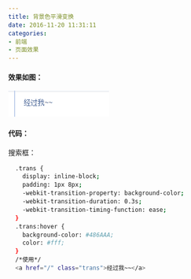 ```yaml
---
title: 背景色平滑变换
date: 2016-11-20 11:31:11
categories:
- 前端
- 页面效果
---
```


#### 效果如图：

![](/assets/xiaoguo/2.gif)


<!--more-->

#### 代码：

搜索框：
``` bash
  .trans {
    display: inline-block;
    padding: 1px 8px;
    -webkit-transition-property: background-color;
    -webkit-transition-duration: 0.3s;
    -webkit-transition-timing-function: ease;
  }
  .trans:hover {
    background-color: #486AAA;
    color: #fff;
  }
  /*使用*/
  <a href="/" class="trans">经过我~~</a>
```
